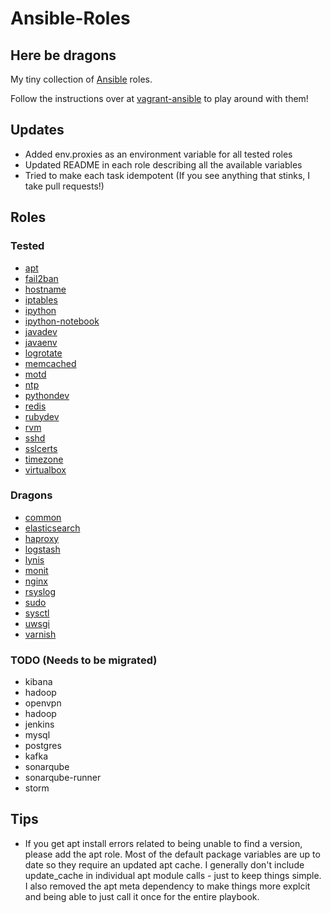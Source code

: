 # Ansible-Roles

## Here be dragons

My tiny collection of [Ansible](https://github.com/ansible/ansible) roles.

Follow the instructions over at [vagrant-ansible](https://github.com/ryankanno/vagrant-ansible) to play around with them!

## Updates

  * Added env.proxies as an environment variable for all tested roles
  * Updated README in each role describing all the available variables
  * Tried to make each task idempotent (If you see anything that stinks, I take pull requests!)

## Roles

### Tested

  * [apt](https://github.com/ryankanno/playbooks/tree/master/apt)
  * [fail2ban](https://github.com/ryankanno/playbooks/tree/master/fail2ban)
  * [hostname](https://github.com/ryankanno/playbooks/tree/master/hostname)
  * [iptables](https://github.com/ryankanno/playbooks/tree/master/iptables)
  * [ipython](https://github.com/ryankanno/playbooks/tree/master/ipython)
  * [ipython-notebook](https://github.com/ryankanno/playbooks/tree/master/ipython-notebook)
  * [javadev](https://github.com/ryankanno/playbooks/tree/master/javadev)
  * [javaenv](https://github.com/ryankanno/playbooks/tree/master/javaenv)
  * [logrotate](https://github.com/ryankanno/playbooks/tree/master/logrotate)
  * [memcached](https://github.com/ryankanno/playbooks/tree/master/memcached)
  * [motd](https://github.com/ryankanno/playbooks/tree/master/motd)
  * [ntp](https://github.com/ryankanno/playbooks/tree/master/ntp)
  * [pythondev](https://github.com/ryankanno/playbooks/tree/master/pythondev)
  * [redis](https://github.com/ryankanno/playbooks/tree/master/redis)
  * [rubydev](https://github.com/ryankanno/playbooks/tree/master/rubydev)
  * [rvm](https://github.com/ryankanno/playbooks/tree/master/rvm)
  * [sshd](https://github.com/ryankanno/playbooks/tree/master/sshd)
  * [sslcerts](https://github.com/ryankanno/playbooks/tree/master/sslcerts)
  * [timezone](https://github.com/ryankanno/playbooks/tree/master/timezone)
  * [virtualbox](https://github.com/ryankanno/playbooks/tree/master/virtualbox)

### Dragons

  * [common](https://github.com/ryankanno/playbooks/tree/master/common)
  * [elasticsearch](https://github.com/ryankanno/playbooks/tree/master/elasticsearch)
  * [haproxy](https://github.com/ryankanno/playbooks/tree/master/haproxy)
  * [logstash](https://github.com/ryankanno/playbooks/tree/master/logstash)
  * [lynis](https://github.com/ryankanno/playbooks/tree/master/lynis)
  * [monit](https://github.com/ryankanno/playbooks/tree/master/monit)
  * [nginx](https://github.com/ryankanno/playbooks/tree/master/nginx)
  * [rsyslog](https://github.com/ryankanno/playbooks/tree/master/rsyslog)
  * [sudo](https://github.com/ryankanno/playbooks/tree/master/sudo)
  * [sysctl](https://github.com/ryankanno/playbooks/tree/master/sysctl)
  * [uwsgi](https://github.com/ryankanno/playbooks/tree/master/uwsgi)
  * [varnish](https://github.com/ryankanno/playbooks/tree/master/varnish)

### TODO (Needs to be migrated)

  * kibana
  * hadoop
  * openvpn
  * hadoop
  * jenkins
  * mysql
  * postgres
  * kafka
  * sonarqube
  * sonarqube-runner
  * storm

## Tips

  * If you get apt install errors related to being unable to find a version, please add
    the apt role. Most of the default package variables are up to date so they
    require an updated apt cache.  I generally don't include update_cache in individual 
    apt module calls - just to keep things simple. I also removed the apt meta 
    dependency to make things more explcit and being able to just call it once 
    for the entire playbook.
